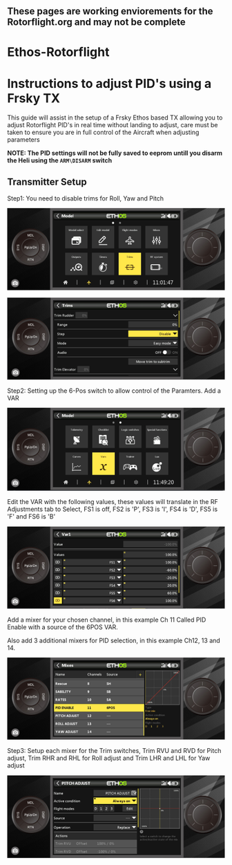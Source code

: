 ## These pages are working enviorements for the Rotorflight.org and may not be complete

# Ethos-Rotorflight
# Instructions to adjust PID's using a Frsky TX
This guide will assist in the setup of a Frsky Ethos based TX allowing you to adjust Rotorflight PID's in real time without landing to adjust, care must be taken to ensure you are in full control of the Aircraft when adjusting parameters

__NOTE: The PID settings will not be fully saved to eeprom untill you disarm the Heli using the <code>ARM\DISARM</code> switch__

## Transmitter Setup
Step1: You need to disable trims for Roll, Yaw and Pitch

![image](https://github.com/jimmy6616/Ethos-Rotorflight/blob/main/Trim1.jpg)

![imaage](https://github.com/jimmy6616/Ethos-Rotorflight/blob/main/Trim2.jpg)

Step2: Setting up the 6-Pos switch to allow control of the Paramters.
Add a VAR

![image](https://github.com/jimmy6616/Ethos-Rotorflight/blob/main/Var1.jpg)

Edit the VAR with the following values, these values will translate in the RF Adjustments tab to Select, FS1 is off, FS2 is 'P', FS3 is 'I', FS4 is 'D', FS5 is 'F' and FS6 is 'B'

![image](https://github.com/jimmy6616/Ethos-Rotorflight/blob/main/Var2.jpg)

Add a mixer for your chosen channel, in this example Ch 11 Called PID Enable with a source of the 6POS VAR. 

Also add 3 additional mixers for PID selection, in this example Ch12, 13 and 14.

![image](https://github.com/jimmy6616/Ethos-Rotorflight/blob/main/Mix1.jpg)

Step3: Setup each mixer for the Trim switches, Trim RVU and RVD for Pitch adjust, Trim RHR and RHL for Roll adjust and Trim LHR and LHL for Yaw adjust

![image](https://github.com/jimmy6616/Ethos-Rotorflight/blob/main/Mix4.jpg)
